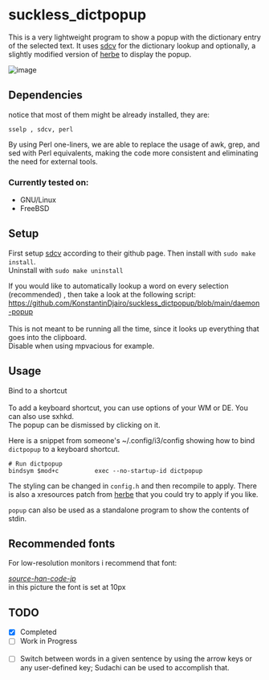 # suckless_dictpopup

This is a very lightweight program to show a popup with the dictionary entry of the selected text. It uses [sdcv](https://github.com/Dushistov/sdcv) for the dictionary lookup and optionally, a slightly modified version of [herbe](https://github.com/dudik/herbe) to display the popup.

![image](https://github.com/KonstantinDjairo/suckless_dictpopup/assets/53496273/e681f789-eac7-482b-b503-e66f8d73bb37)


## Dependencies
notice that most of them might be already installed, they are:

`sselp , sdcv, perl`


By using Perl one-liners, we are able to replace the usage of awk, grep, and sed with Perl equivalents, making the code more consistent and eliminating the need for external tools.

### Currently tested on:
- GNU/Linux 
- FreeBSD


## Setup
First setup [sdcv](https://github.com/Dushistov/sdcv) according to their github page.
Then install with `sudo make install`. \
Uninstall with `sudo make uninstall`

If you would like to automatically lookup a word on every selection (recommended) , then take a look at the following script: <br>  https://github.com/KonstantinDjairo/suckless_dictpopup/blob/main/daemon-popup <br>
<br>
This is not meant to be running all the time, since it looks up everything that goes into the clipboard.\
Disable when using mpvacious for example.


## Usage <br>
Bind to a shortcut <br> \
To add a keyboard shortcut, you can use options of your WM or DE. You can also use sxhkd. \
The popup can be dismissed by clicking on it. 

Here is a snippet from someone's ~/.config/i3/config showing how to bind `dictpopup` to a keyboard shortcut. 
```console
# Run dictpopup
bindsym $mod+c          exec --no-startup-id dictpopup
```

The styling can be changed in `config.h` and then recompile to apply.
There is also a xresources patch from [herbe](https://github.com/dudik/herbe)
that you could try to apply if you like.

`popup` can also be used as a standalone program to show the contents of stdin.


## Recommended fonts
For low-resolution monitors i recommend that font: 

<p>
    <img  src="https://github.com/KonstantinDjairo/suckless_dictpopup/assets/53496273/a34a8a20-9e17-4915-aad4-343e76b75de8" alt>
    <br><em><a href="https://github.com/KonstantinDjairo/source-han-code-jp">source-han-code-jp<a></em></br>
          in this picture the font is set at 10px
</p>


## TODO
- [x] Completed
- [ ] Work in Progress
<br><br/>
- [ ] Switch between words in a given sentence by using the arrow keys or any user-defined key;
      Sudachi can be used to accomplish that.
